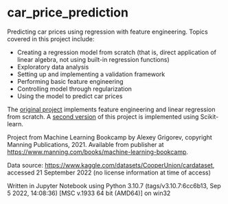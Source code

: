 # car_price_prediction
Predicting car prices using regression with feature engineering. Topics covered in this project include: <br>
* Creating a regression model from scratch (that is, direct application of linear algebra, not using built-in regression functions) <br>
* Exploratory data analysis <br>
* Setting up and implementing a validation framework <br>
* Performing basic feature engineering <br>
* Controlling model through regularization <br>
* Using the model to predict car prices <br>

The [original project](https://github.com/mbalexander19/car_price_prediction/blob/main/chapter-02-car-price-project.ipynb) implements feature engineering and linear regression from scratch. A [second version](https://github.com/mbalexander19/car_price_prediction/blob/main/car-price-project-sklearn.ipynb) of this project is implemented using Scikit-learn.

Project from Machine Learning Bookcamp by Alexey Grigorev, copyright Manning Publications, 2021.
Available from publisher at https://www.manning.com/books/machine-learning-bookcamp.

Data source: https://www.kaggle.com/datasets/CooperUnion/cardataset, accessed 21 September 2022 (no license information at time of access)

Written in Jupyter Notebook using Python 3.10.7 (tags/v3.10.7:6cc6b13, Sep  5 2022, 14:08:36) [MSC v.1933 64 bit (AMD64)] on win32
